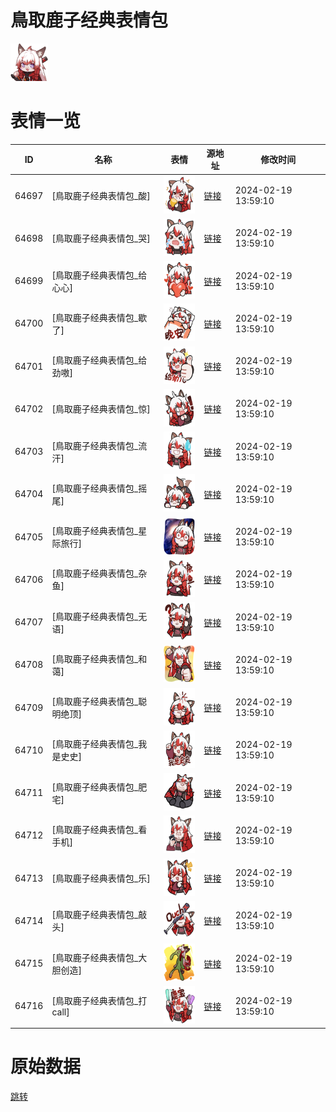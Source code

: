 # 鳥取鹿子经典表情包

<img src="./cover.png" height="60" alt="cover" />

# 表情一览

|ID|名称|表情|源地址|修改时间|
|----|----|----|----|----|
|64697|[鳥取鹿子经典表情包_酸]|<img src="./pic/064697_%5B鳥取鹿子经典表情包_酸%5D.png" height="60" alt="酸"/>|[链接](https://i0.hdslb.com/bfs/garb/066dda74828d29011fc1826439e2432c8d9ccfc8.png)|2024-02-19 13:59:10|
|64698|[鳥取鹿子经典表情包_哭]|<img src="./pic/064698_%5B鳥取鹿子经典表情包_哭%5D.png" height="60" alt="哭"/>|[链接](https://i0.hdslb.com/bfs/garb/445cc42ed1deac7ca5511534e2d6d9debbf2dc8b.png)|2024-02-19 13:59:10|
|64699|[鳥取鹿子经典表情包_给心心]|<img src="./pic/064699_%5B鳥取鹿子经典表情包_给心心%5D.png" height="60" alt="给心心"/>|[链接](https://i0.hdslb.com/bfs/garb/6163f7c1050a60143a70a12da870e1a3a0061154.png)|2024-02-19 13:59:10|
|64700|[鳥取鹿子经典表情包_歇了]|<img src="./pic/064700_%5B鳥取鹿子经典表情包_歇了%5D.png" height="60" alt="歇了"/>|[链接](https://i0.hdslb.com/bfs/garb/ef149afb62607ebcc6dc6df9ec8cf1dc74bc3c63.png)|2024-02-19 13:59:10|
|64701|[鳥取鹿子经典表情包_给劲嗷]|<img src="./pic/064701_%5B鳥取鹿子经典表情包_给劲嗷%5D.png" height="60" alt="给劲嗷"/>|[链接](https://i0.hdslb.com/bfs/garb/768a56251837cd0c236533f223cc72b20355d9e7.png)|2024-02-19 13:59:10|
|64702|[鳥取鹿子经典表情包_惊]|<img src="./pic/064702_%5B鳥取鹿子经典表情包_惊%5D.png" height="60" alt="惊"/>|[链接](https://i0.hdslb.com/bfs/garb/2279085c4bfff7a59771080019d0758354c0d3c8.png)|2024-02-19 13:59:10|
|64703|[鳥取鹿子经典表情包_流汗]|<img src="./pic/064703_%5B鳥取鹿子经典表情包_流汗%5D.png" height="60" alt="流汗"/>|[链接](https://i0.hdslb.com/bfs/garb/5b7d8e32a95a8c5bf8e4d6bba42d894f9e334fcd.png)|2024-02-19 13:59:10|
|64704|[鳥取鹿子经典表情包_摇尾]|<img src="./pic/064704_%5B鳥取鹿子经典表情包_摇尾%5D.png" height="60" alt="摇尾"/>|[链接](https://i0.hdslb.com/bfs/garb/c8650a0b4841a1444f4a3af89f27b391e870b03a.png)|2024-02-19 13:59:10|
|64705|[鳥取鹿子经典表情包_星际旅行]|<img src="./pic/064705_%5B鳥取鹿子经典表情包_星际旅行%5D.png" height="60" alt="星际旅行"/>|[链接](https://i0.hdslb.com/bfs/garb/a207a241af1b8356479be8136dd9e9113cb6b9b0.png)|2024-02-19 13:59:10|
|64706|[鳥取鹿子经典表情包_杂鱼]|<img src="./pic/064706_%5B鳥取鹿子经典表情包_杂鱼%5D.png" height="60" alt="杂鱼"/>|[链接](https://i0.hdslb.com/bfs/garb/79cc700d64db907ab1f632079ceb4d0a2e1d5e83.png)|2024-02-19 13:59:10|
|64707|[鳥取鹿子经典表情包_无语]|<img src="./pic/064707_%5B鳥取鹿子经典表情包_无语%5D.png" height="60" alt="无语"/>|[链接](https://i0.hdslb.com/bfs/garb/2aa31fb083a575231a573de94b499a82e200e6a1.png)|2024-02-19 13:59:10|
|64708|[鳥取鹿子经典表情包_和蔼]|<img src="./pic/064708_%5B鳥取鹿子经典表情包_和蔼%5D.png" height="60" alt="和蔼"/>|[链接](https://i0.hdslb.com/bfs/garb/b84f7ed503dc93af9dbdd168be7eefa453f0eff9.png)|2024-02-19 13:59:10|
|64709|[鳥取鹿子经典表情包_聪明绝顶]|<img src="./pic/064709_%5B鳥取鹿子经典表情包_聪明绝顶%5D.png" height="60" alt="聪明绝顶"/>|[链接](https://i0.hdslb.com/bfs/garb/37810b5a460d49d0de451593a4ab2e612f2dd19f.png)|2024-02-19 13:59:10|
|64710|[鳥取鹿子经典表情包_我是史史]|<img src="./pic/064710_%5B鳥取鹿子经典表情包_我是史史%5D.png" height="60" alt="我是史史"/>|[链接](https://i0.hdslb.com/bfs/garb/d3f14944c433f1adfb63db69430c813a330cae48.png)|2024-02-19 13:59:10|
|64711|[鳥取鹿子经典表情包_肥宅]|<img src="./pic/064711_%5B鳥取鹿子经典表情包_肥宅%5D.png" height="60" alt="肥宅"/>|[链接](https://i0.hdslb.com/bfs/garb/a8fb5ee6ae861c0e6220ce11a8d28491c13285c8.png)|2024-02-19 13:59:10|
|64712|[鳥取鹿子经典表情包_看手机]|<img src="./pic/064712_%5B鳥取鹿子经典表情包_看手机%5D.png" height="60" alt="看手机"/>|[链接](https://i0.hdslb.com/bfs/garb/88e9a586c87ceb1bc995b5d7697b5de5985b54ae.png)|2024-02-19 13:59:10|
|64713|[鳥取鹿子经典表情包_乐]|<img src="./pic/064713_%5B鳥取鹿子经典表情包_乐%5D.png" height="60" alt="乐"/>|[链接](https://i0.hdslb.com/bfs/garb/523459e4cff6981a6eb90a1a9112acbcea8f8a34.png)|2024-02-19 13:59:10|
|64714|[鳥取鹿子经典表情包_敲头]|<img src="./pic/064714_%5B鳥取鹿子经典表情包_敲头%5D.png" height="60" alt="敲头"/>|[链接](https://i0.hdslb.com/bfs/garb/4598be130d94240247892c20d65bd01c0e43ff27.png)|2024-02-19 13:59:10|
|64715|[鳥取鹿子经典表情包_大胆创造]|<img src="./pic/064715_%5B鳥取鹿子经典表情包_大胆创造%5D.png" height="60" alt="大胆创造"/>|[链接](https://i0.hdslb.com/bfs/garb/f3915f069dc4a72676b1e819afc0c5ab4bfe9c71.png)|2024-02-19 13:59:10|
|64716|[鳥取鹿子经典表情包_打call]|<img src="./pic/064716_%5B鳥取鹿子经典表情包_打call%5D.png" height="60" alt="打call"/>|[链接](https://i0.hdslb.com/bfs/garb/1522b2ac0dcc5569743eb47fa417bab05de6da9b.png)|2024-02-19 13:59:10|

# 原始数据

[跳转](./raw.json)

